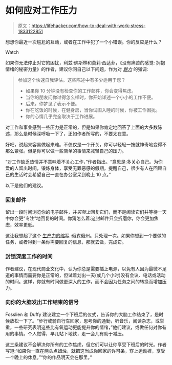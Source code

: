 # 如何应对工作压力

> 原文：<https://lifehacker.com/how-to-deal-with-work-stress-1833122851>

想想你最近一次尴尬的互动，或者在工作中犯了一个小错误。你的反应是什么？

Watch

如果你无法停止对它的困扰，利兹·佛斯林和莫莉·西达菲，《没有痛苦的感觉: 拥抱情绪的秘密力量》的作者，建议你问自己以下问题，作为对 [*魅力*](https://www.glamour.com/story/how-to-care-less-about-work-stress) 的强调:

> 参加这个快速自我评估。这些陈述中有多少适用于您？
> 
> *   如果你 10 分钟没有检查你的工作邮件，你会变得焦虑。
> *   当你的朋友问你过得怎么样时，你开始详述一个小小的工作不便。
> *   后来，你梦见了表示不便。
> *   你在吃饭的时候，在健身房，当你试图入睡的时候，你被工作困扰。
> *   你的心情几乎完全取决于工作进展。

对工作和事业感到一些压力是正常的，但是如果你肯定地回答了上面的大多数陈述，那么是时候深呼吸一下了，正如作者所写的，不要太在意。

好吧，说起来容易做起来难。不仅仅是一个开关，你可以轻轻一按就神奇地变得不那么紧张。但是你可以做一些简单的事情来减轻自己的压力。

“对工作缺乏热情并不意味着不关心工作，”作者指出。“意思是:多关心自己。为你爱的人留出时间，锻炼身体，享受无罪恶感的假期。提醒自己，很少有人在回顾自己的生活时会希望自己一直在办公室呆到晚上 10 点。”

以下是他们的建议。

### **回复邮件**

留出一段时间浏览你的电子邮件，并*实际上*回复它们，而不是阅读它们并等待一天中你会更“专注”地回复的时间。你猜怎么着:这封邮件只会折磨你，你会更加焦虑，效率更低。

这让我想起了这个 [生产力的缩写](https://lifehacker.com/dont-get-weighed-down-by-idea-debt-1828861275#_ga=2.193584941.1897770959.1551709496-1020883953.1548705071) :俄亥俄州。只处理一次。如果你想到一个要做的任务，或者得到一条你需要回复的信息，那就去做，完成它。

### **封锁深度工作的时间**

作者建议，在现代商业文化中，认为你总是需要插上电源，以免有人因为最微不足道的事情而需要你是正常的，但试着划出一天(或几个小时)没有会议、电话或活动的时间。这样，你就有时间做更深入的工作，而不会因为任务之间的转换而增加压力。

### 向你的大脑发出工作结束的信号

Fosslien 和 Duffy 建议建立一个下班后的仪式，告诉你的大脑工作结束了，是时候放松一下了。“步行或骑自行车回家，思考你的通勤，听音乐，阅读杂志，或举重，一些研究表明这些比有氧运动更能提升你的情绪，”他们建议，或做任何对你有用的事情。个人觉得，早几站下地铁，走一会儿有助于减压。

这三条建议不会解决你所有的工作焦虑，但它们可以让你享受下班后的时光。作者写道:“如果你一直在两头点蜡烛，就把这当成你回家的许可条，穿上运动裤，享受一个晚上的休息。”“你的作品明天会在那里。”